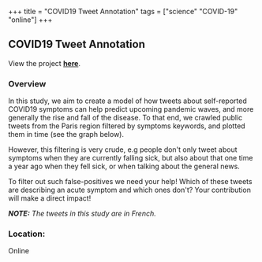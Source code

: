 +++
title = "COVID19 Tweet Annotation"
tags = ["science" "COVID-19" "online"]
+++

## COVID19 Tweet Annotation

View the project [**here**](https://covid-twitter.thecommons.science/).

### Overview

In this study, we aim to create a model of how tweets about self-reported COVID19 symptoms can help predict upcoming pandemic waves, and more generally the rise and fall of the disease. To that end, we crawled public tweets from the Paris region filtered by symptoms keywords, and plotted them in time (see the graph below).

However, this filtering is very crude, e.g people don't only tweet about symptoms when they are currently falling sick, but also about that one time a year ago when they fell sick, or when talking about the general news.

To filter out such false-positives we need your help! Which of these tweets are describing an acute symptom and which ones don't? Your contribution will make a direct impact!

_**NOTE:** The tweets in this study are in French._

### Location:
Online
